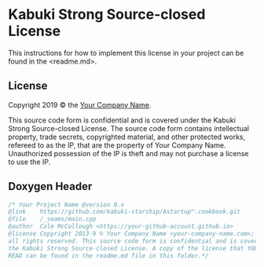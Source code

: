 # Kabuki Strong Source-closed License

This instructions for how to implement this license in your project can be found in the <readme.md>.

## License

Copyright 2019 © the [Your Company Name](https://your-company-name.com).

This source code form is confidential and is covered under the Kabuki Strong Source-closed License. The source code form contains intellectual property, trade secrets, copyrighted material, and other protected works, refereed to as the IP, that are the property of Your Company Name. Unauthorized possession of the IP is theft and may not purchase a license to use the IP.

## Doxygen Header

```C++
/* Your Project Name @version 0.x
@link    https://github.com/kabuki-starship/Astartup™.cookbook.git
@file    /_seams/main.cpp
@author  Cale McCollough <https://your-github-account.github.io>
@license Copyright 2013-9 © Your Company Name <your-company-name.com>;
all rights reserved. This source code form is confidential and is covered under
the Kabuki Strong Source-closed License. A copy of the license that YOU MUST
READ can be found in the readme.md file in this folder.*/
```
